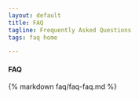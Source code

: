 ```yaml
---
layout: default
title: FAQ
tagline: Frequently Asked Questions
tags: faq home

---
```

<div class="col-md-12">
  <div class="panel panel-default">
    <div class="panel-heading">
      <h4>FAQ</h4>
    </div>
    <div class="panel-body">
      {% markdown faq/faq-faq.md %}
    </div>
  </div>
</div>
